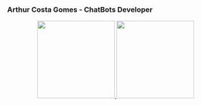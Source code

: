 ### Arthur Costa Gomes - ChatBots Developer

<div align="center">
  <a href="https://github.com/arthur007110">
  <img height="180em" src="https://github-readme-stats.vercel.app/api?username=arthur007110&show_icons=true&theme=dark&include_all_commits=true&count_private=true"/>
  <img height="180em" src="https://github-readme-stats.vercel.app/api/top-langs/?username=arthur007110&layout=compact&langs_count=7&theme=dark"/>
</div>
